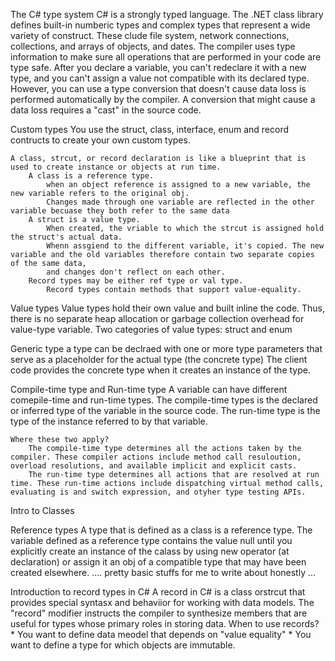 The C# type system
    C# is a strongly typed language.
    The .NET class library defines built-in numberic types and complex types that represent a wide variety of construct.
        These clude file system, network connections, collections, and arrays of objects, and dates.
        The compiler uses type information to make sure all operations that are performed in your code are type safe.
        After you declare a variable, you can't redeclare it with a new type, and you can't assign a value not compatible with its declared type.
        However, you can use a type conversion that doesn't cause data loss is performed automatically by the compiler.
            A conversion that might cause a data loss requires a "cast" in the source code.
        
Custom types
    You use the struct, class, interface, enum and record contructs to create your own custom types.

    A class, strcut, or record declaration is like a blueprint that is used to create instance or objects at run time.
        A class is a reference type.
            when an object reference is assigned to a new variable, the new variable refers to the original obj. 
            Changes made through one variable are reflected in the other variable becuase they both refer to the same data
        A struct is a value type.
            When created, the vriable to which the strcut is assigned hold the struct's actual data.
            Whenn assgiend to the different variable, it's copied. The new variable and the old variables therefore contain two separate copies of the same data, 
            and changes don't reflect on each other.
        Record types may be either ref type or val type.
            Record types contain methods that support value-equality.

Value types
    Value types hold their own value and built inline the code. Thus, there is no separate heap allocation or garbage collection overhead for value-type variable.
        Two categories of value types: struct and enum

Generic type
    a type can be declraed with one or more type parameters that serve as a placeholder for the actual type (the concrete type)
    The client code provides the concrete type when it creates an instance of the type.


Compile-time type and Run-time type
    A variable can have different comepile-time and run-time types.
        The compile-time types is the declared or inferred type of the variable in the source code.
        The run-time type is the type of the instance referred to by that variable.
    
    Where these two apply?
        The compile-time type determines all the actions taken by the compiler. These compiler actions include method call resuloution, overload resolutions, and available implicit and explicit casts.
        The run-time type determines all actions that are resolved at run time. These run-time actions include dispatching virtual method calls, evaluating is and switch expression, and otyher type testing APIs.



Intro to Classes

Reference types
    A type that is defined as a class is a reference type.
        The variable defined as a reference type contains the value null until you explicitly create an instance of the calass by using new operator (at declaration) or assign it an obj of a compatible type that may have been created elsewhere.
    .... pretty basic stuffs for me to write about honestly ...


Introduction to record types in C#
    A record in C# is a class orstrcut that provides special syntasx and behaviior for working with data models. The "record" modifier instructs the compiler to synthesize members that are useful
        for types whose primary roles in storing data.
    When to use records?
        * You want to define data meodel that depends on "value equality"
        * You want to define a type for which objects are immutable.
    